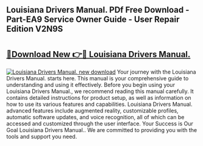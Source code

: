 ## Louisiana Drivers Manual. PDf Free Download - Part-EA9 Service Owner Guide - User Repair Edition V2N9S

# <h2><a href="http://bc2838.oget.top/?id=Louisiana+Drivers+Manual.">🔗Download New 👉🔴 Louisiana Drivers Manual.</a></h2>

[![Louisiana Drivers Manual. new download](https://i.imgur.com/5g1atiW.png)](http://bc2838.oget.top/?id=Louisiana+Drivers+Manual.)
Your journey with the Louisiana Drivers Manual. starts here. This manual is your comprehensive guide to understanding and using it effectively. Before you begin using your Louisiana Drivers Manual., we recommend reading this manual carefully. It contains detailed instructions for product setup, as well as information on how to use its various features and capabilities. Louisiana Drivers Manual. advanced features include augmented reality, customizable profiles, automatic software updates, and voice recognition, all of which can be accessed and customized through the user interface. Your Success is Our Goal Louisiana Drivers Manual.. We are committed to providing you with the tools and support you need.
